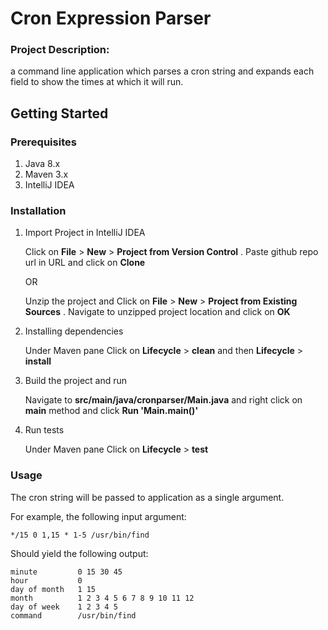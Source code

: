 # Cron Expression Parser
### Project Description:
 a command line application which parses a cron string and expands each field
to show the times at which it will run.

## Getting Started

### Prerequisites
1. Java 8.x
2. Maven 3.x
3. IntelliJ IDEA

### Installation

1. Import Project in IntelliJ IDEA

   Click on **File** > **New** > **Project from Version Control** . Paste github repo url in URL and click on **Clone**
 
   OR
   
   Unzip the project and Click on **File** > **New** > **Project from Existing Sources** . Navigate to unzipped project location and click on **OK**


2. Installing dependencies

    Under Maven pane Click on **Lifecycle** > **clean**  and then **Lifecycle** > **install**


3. Build the project and run

   Navigate to **src/main/java/cronparser/Main.java** and right click on **main** method and click **Run 'Main.main()'**


3. Run tests

   Under Maven pane Click on **Lifecycle** > **test** 

### Usage

The cron string will be passed to  application as a single argument.

For example, the following input argument:
```
*/15 0 1,15 * 1-5 /usr/bin/find
```
Should yield the following output:
```
minute         0 15 30 45
hour           0
day of month   1 15
month          1 2 3 4 5 6 7 8 9 10 11 12
day of week    1 2 3 4 5
command        /usr/bin/find
```